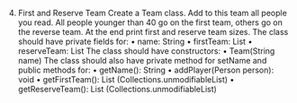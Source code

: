 4. First and Reserve Team
Create a Team class. Add to this team all people you read. All people younger than 40 go on the first team, others go on the reverse team. At the end print first and reserve team sizes.
The class should have private fields for:
    • name: String
    • firstTeam: List<Person>
    • reserveTeam: List<Person>
The class should have constructors:
    • Team(String name)
The class should also have private method for setName and public methods for:
    • getName(): String
    • addPlayer(Person person): void
    • getFirstTeam(): List<Person> (Collections.unmodifiableList)
    • getReserveTeam(): List<Person> (Collections.unmodifiableList)
